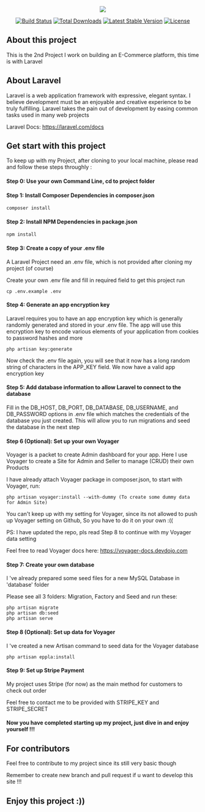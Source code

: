 <p align="center"><img src="https://laravel.com/assets/img/components/logo-laravel.svg"></p>

<p align="center">
<a href="https://travis-ci.org/laravel/framework"><img src="https://travis-ci.org/laravel/framework.svg" alt="Build Status"></a>
<a href="https://packagist.org/packages/laravel/framework"><img src="https://poser.pugx.org/laravel/framework/d/total.svg" alt="Total Downloads"></a>
<a href="https://packagist.org/packages/laravel/framework"><img src="https://poser.pugx.org/laravel/framework/v/stable.svg" alt="Latest Stable Version"></a>
<a href="https://packagist.org/packages/laravel/framework"><img src="https://poser.pugx.org/laravel/framework/license.svg" alt="License"></a>
</p>

## About this project

This is the 2nd Project I work on building an E-Commerce platform, this time is with Laravel

## About Laravel

Laravel is a web application framework with expressive, elegant syntax. I believe development must be an enjoyable and creative experience to be truly fulfilling. Laravel takes the pain out of development by easing common tasks used in many web projects

Laravel Docs: https://laravel.com/docs


## Get start with this project

To keep up with my Project, after cloning to your local machine, please read and follow these steps throughly :

#### Step 0: Use your own Command Line, cd to project folder

#### Step 1: Install Composer Dependencies in composer.json

    composer install
    
#### Step 2: Install NPM Dependencies in package.json

    npm install
    
#### Step 3: Create a copy of your .env file

A Laravel Project need an .env file, which is not provided after cloning my project (of course)

Create your own .env file and fill in required field to get this project run

    cp .env.example .env
    
#### Step 4: Generate an app encryption key

Laravel requires you to have an app encryption key which is generally randomly generated and stored in your .env file. The app will use this encryption key to encode various elements of your application from cookies to password hashes and more

    php artisan key:generate
    
Now check the .env file again, you will see that it now has a long random string of characters in the APP_KEY field. We now have a valid app encryption key

#### Step 5: Add database information to allow Laravel to connect to the database
    
Fill in the DB_HOST, DB_PORT, DB_DATABASE, DB_USERNAME, and DB_PASSWORD options in .env file which matches the credentials of the database you just created. This will allow you to run migrations and seed the database in the next step

#### Step 6 (Optional): Set up your own Voyager

Voyager is a packet to create Admin dashboard for your app. Here I use Voyager to create a Site for Admin and Seller to manage (CRUD) their own Products

I have already attach Voyager package in composer.json, to start with Voyager, run: 
    
    php artisan voyager:install --with-dummy (To create some dummy data for Admin Site)

You can't keep up with my setting for Voyager, since its not allowed to push up Voyager setting on Github,
So you have to do it on your own :((

PS: I have updated the repo, pls read Step 8 to continue with my Voyager data setting

Feel free to read Voyager docs here: https://voyager-docs.devdojo.com

#### Step 7: Create your own database

I 've already prepared some seed files for a new MySQL Database in 'database' folder

Please see all 3 folders: Migration, Factory and Seed and run these:

    php artisan migrate
    php artisan db:seed
    php artisan serve
    
#### Step 8 (Optional): Set up data for Voyager

I 've created a new Artisan command to seed data for the Voyager database

    php artisan eppla:install

#### Step 9: Set up Stripe Payment

My project uses Stripe (for now) as the main method for customers to check out order

Feel free to contact me to be provided with STRIPE_KEY and STRIPE_SECRET
    
#### Now you have completed starting up my project, just dive in and enjoy yourself !!!
    
## For contributors

Feel free to contribute to my project since its still very basic though

Remember to create new branch and pull request if u want to develop this site !!!
   
## Enjoy this project :))



